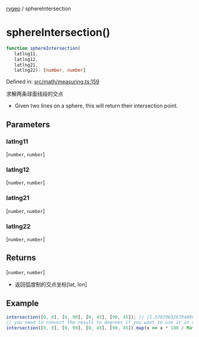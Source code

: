 [rvgeo](../index.md) / sphereIntersection

# sphereIntersection()

```ts
function sphereIntersection(
   latlng11, 
   latlng12, 
   latlng21, 
   latlng22): [number, number]
```

Defined in: [src/math/measuring.ts:159](https://github.com/pzq123456/RVGeo/blob/e727f6f6e310621d656b74948bed9956ff45a613/src/math/measuring.ts#L159)

求解两条球面线段的交点
- Given two lines on a sphere, this will return their intersection point.

## Parameters

### latlng11

\[`number`, `number`\]

### latlng12

\[`number`, `number`\]

### latlng21

\[`number`, `number`\]

### latlng22

\[`number`, `number`\]

## Returns

\[`number`, `number`\]

- 返回弧度制的交点坐标[lat, lon]

## Example

```ts
intersection([0, 0], [0, 90], [0, 45], [90, 45]); // [1.5707963267948966, 0]
// you need to convert the result to degrees if you want to use it in degrees
intersection([0, 0], [0, 90], [0, 45], [90, 45]).map(x => x * 180 / Math.PI); // [90, 0]
```
